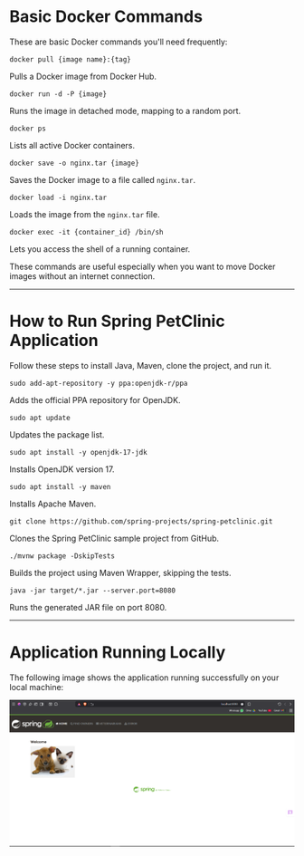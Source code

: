 # Basic Docker Commands
These are basic Docker commands you'll need frequently:

```
docker pull {image name}:{tag}
```
Pulls a Docker image from Docker Hub.

```
docker run -d -P {image}
```
Runs the image in detached mode, mapping to a random port.

```
docker ps
```
Lists all active Docker containers.

```
docker save -o nginx.tar {image}
```
Saves the Docker image to a file called `nginx.tar`.

```
docker load -i nginx.tar
```
Loads the image from the `nginx.tar` file.

```
docker exec -it {container_id} /bin/sh
```
Lets you access the shell of a running container.

These commands are useful especially when you want to move Docker images without an internet connection.

---

# How to Run Spring PetClinic Application

Follow these steps to install Java, Maven, clone the project, and run it.

```
sudo add-apt-repository -y ppa:openjdk-r/ppa
```
Adds the official PPA repository for OpenJDK.

```
sudo apt update
```
Updates the package list.

```
sudo apt install -y openjdk-17-jdk
```
Installs OpenJDK version 17.

```
sudo apt install -y maven
```
Installs Apache Maven.

```
git clone https://github.com/spring-projects/spring-petclinic.git
```
Clones the Spring PetClinic sample project from GitHub.

```
./mvnw package -DskipTests
```
Builds the project using Maven Wrapper, skipping the tests.

```
java -jar target/*.jar --server.port=8080
```
Runs the generated JAR file on port 8080.

---

# Application Running Locally

The following image shows the application running successfully on your local machine:

![Application Screenshot](./my-app.png)